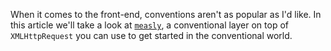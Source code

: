 When it comes to the front-end, conventions aren't as popular as I'd like. In this article we'll take a look at [`measly`][1], a conventional layer on top of `XMLHttpRequest` you can use to get started in the conventional world.

[1]: https://github.com/bevacqua/measly
